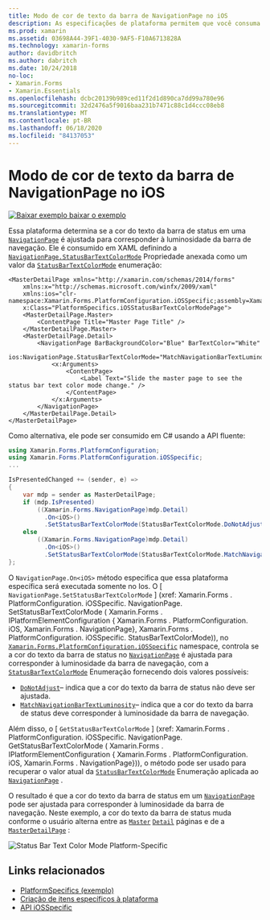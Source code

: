 ```yaml
---
title: Modo de cor de texto da barra de NavigationPage no iOS
description: As especificações de plataforma permitem que você consuma a funcionalidade que só está disponível em uma plataforma específica, sem implementar renderizadores ou efeitos personalizados. Este artigo explica como consumir a plataforma específica do iOS que controla se a cor do texto da barra de status em uma NavigationPage corresponde à luminosidade da barra de navegação.
ms.prod: xamarin
ms.assetid: 03698A44-39F1-4030-9AF5-F10A6713828A
ms.technology: xamarin-forms
author: davidbritch
ms.author: dabritch
ms.date: 10/24/2018
no-loc:
- Xamarin.Forms
- Xamarin.Essentials
ms.openlocfilehash: dcbc20139b989ced11f2d1d890ca7dd99a780e96
ms.sourcegitcommit: 32d2476a5f9016baa231b7471c88c1d4ccc08eb8
ms.translationtype: MT
ms.contentlocale: pt-BR
ms.lasthandoff: 06/18/2020
ms.locfileid: "84137053"
---
```

# <a name="navigationpage-bar-text-color-mode-on-ios"></a>Modo de cor de texto da barra de NavigationPage no iOS

[![Baixar exemplo ](~/media/shared/download.png) baixar o exemplo](https://docs.microsoft.com/samples/xamarin/xamarin-forms-samples/userinterface-platformspecifics)

Essa plataforma determina se a cor do texto da barra de status em uma [`NavigationPage`](xref:Xamarin.Forms.NavigationPage) é ajustada para corresponder à luminosidade da barra de navegação. Ele é consumido em XAML definindo a [`NavigationPage.StatusBarTextColorMode`](xref:Xamarin.Forms.PlatformConfiguration.iOSSpecific.NavigationPage.StatusBarTextColorModeProperty) Propriedade anexada como um valor da [`StatusBarTextColorMode`](xref:Xamarin.Forms.PlatformConfiguration.iOSSpecific.StatusBarTextColorMode) enumeração:

```xaml
<MasterDetailPage xmlns="http://xamarin.com/schemas/2014/forms"
    xmlns:x="http://schemas.microsoft.com/winfx/2009/xaml"
    xmlns:ios="clr-namespace:Xamarin.Forms.PlatformConfiguration.iOSSpecific;assembly=Xamarin.Forms.Core"
    x:Class="PlatformSpecifics.iOSStatusBarTextColorModePage">
    <MasterDetailPage.Master>
        <ContentPage Title="Master Page Title" />
    </MasterDetailPage.Master>
    <MasterDetailPage.Detail>
        <NavigationPage BarBackgroundColor="Blue" BarTextColor="White"
                        ios:NavigationPage.StatusBarTextColorMode="MatchNavigationBarTextLuminosity">
            <x:Arguments>
                <ContentPage>
                    <Label Text="Slide the master page to see the status bar text color mode change." />
                </ContentPage>
            </x:Arguments>
        </NavigationPage>
    </MasterDetailPage.Detail>
</MasterDetailPage>

```

Como alternativa, ele pode ser consumido em C# usando a API fluente:

```csharp
using Xamarin.Forms.PlatformConfiguration;
using Xamarin.Forms.PlatformConfiguration.iOSSpecific;
...

IsPresentedChanged += (sender, e) =>
{
    var mdp = sender as MasterDetailPage;
    if (mdp.IsPresented)
        ((Xamarin.Forms.NavigationPage)mdp.Detail)
          .On<iOS>()
          .SetStatusBarTextColorMode(StatusBarTextColorMode.DoNotAdjust);
    else
        ((Xamarin.Forms.NavigationPage)mdp.Detail)
          .On<iOS>()
          .SetStatusBarTextColorMode(StatusBarTextColorMode.MatchNavigationBarTextLuminosity);
};
```

O `NavigationPage.On<iOS>` método especifica que essa plataforma específica será executada somente no Ios. O [ `NavigationPage.SetStatusBarTextColorMode` ] (xref: Xamarin.Forms . PlatformConfiguration. iOSSpecific. NavigationPage. SetStatusBarTextColorMode ( Xamarin.Forms . IPlatformElementConfiguration { Xamarin.Forms . PlatformConfiguration. iOS, Xamarin.Forms . NavigationPage}, Xamarin.Forms . PlatformConfiguration. iOSSpecific. StatusBarTextColorMode)), no [`Xamarin.Forms.PlatformConfiguration.iOSSpecific`](xref:Xamarin.Forms.PlatformConfiguration.iOSSpecific) namespace, controla se a cor do texto da barra de status no [`NavigationPage`](xref:Xamarin.Forms.NavigationPage) é ajustada para corresponder à luminosidade da barra de navegação, com a [`StatusBarTextColorMode`](xref:Xamarin.Forms.PlatformConfiguration.iOSSpecific.StatusBarTextColorMode) Enumeração fornecendo dois valores possíveis:

- [`DoNotAdjust`](xref:Xamarin.Forms.PlatformConfiguration.iOSSpecific.StatusBarTextColorMode.DoNotAdjust)– indica que a cor do texto da barra de status não deve ser ajustada.
- [`MatchNavigationBarTextLuminosity`](xref:Xamarin.Forms.PlatformConfiguration.iOSSpecific.StatusBarTextColorMode.MatchNavigationBarTextLuminosity)– indica que a cor do texto da barra de status deve corresponder à luminosidade da barra de navegação.

Além disso, o [ `GetStatusBarTextColorMode` ] (xref: Xamarin.Forms . PlatformConfiguration. iOSSpecific. NavigationPage. GetStatusBarTextColorMode ( Xamarin.Forms . IPlatformElementConfiguration { Xamarin.Forms . PlatformConfiguration. iOS, Xamarin.Forms . NavigationPage})), o método pode ser usado para recuperar o valor atual da [`StatusBarTextColorMode`](xref:Xamarin.Forms.PlatformConfiguration.iOSSpecific.StatusBarTextColorMode) Enumeração aplicada ao [`NavigationPage`](xref:Xamarin.Forms.NavigationPage) .

O resultado é que a cor do texto da barra de status em um [`NavigationPage`](xref:Xamarin.Forms.NavigationPage) pode ser ajustada para corresponder à luminosidade da barra de navegação. Neste exemplo, a cor do texto da barra de status muda conforme o usuário alterna entre as [`Master`](xref:Xamarin.Forms.MasterDetailPage.Master) [`Detail`](xref:Xamarin.Forms.MasterDetailPage.Detail) páginas e de a [`MasterDetailPage`](xref:Xamarin.Forms.MasterDetailPage) :

![](status-bar-text-color-images/status-bar-text-color-mode.png "Status Bar Text Color Mode Platform-Specific")

## <a name="related-links"></a>Links relacionados

- [PlatformSpecifics (exemplo)](https://docs.microsoft.com/samples/xamarin/xamarin-forms-samples/userinterface-platformspecifics)
- [Criação de itens específicos à plataforma](~/xamarin-forms/platform/platform-specifics/index.md#creating-platform-specifics)
- [API iOSSpecific](xref:Xamarin.Forms.PlatformConfiguration.iOSSpecific)
